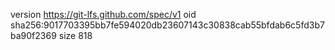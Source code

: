 version https://git-lfs.github.com/spec/v1
oid sha256:9017703395bb7fe594020db23607143c30838cab55bfdab6c5fd3b7ba90f2369
size 818
